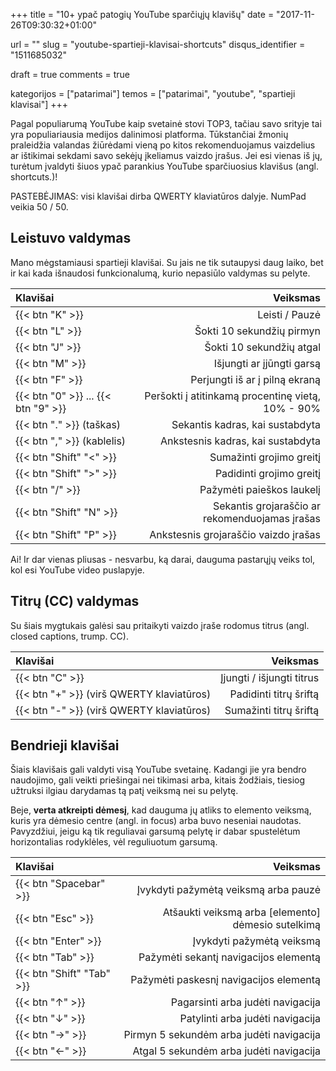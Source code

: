 +++
title 				= "10+ ypač patogių YouTube sparčiųjų klavišų"
date 				= "2017-11-26T09:30:32+01:00"

url					= ""
slug                = "youtube-spartieji-klavisai-shortcuts"
disqus_identifier   = "1511685032"

draft				= true
comments 			= true

kategorijos         = ["patarimai"]
temos      	        = ["patarimai", "youtube", "spartieji klavisai"]
+++

Pagal populiarumą YouTube kaip svetainė stovi TOP3, tačiau savo srityje tai yra populiariausia medijos dalinimosi platforma. Tūkstančiai žmonių praleidžia valandas žiūrėdami vieną po kitos rekomenduojamus vaizdelius ar ištikimai sekdami savo sekėjų įkeliamus vaizdo įrašus. Jei esi vienas iš jų, turėtum įvaldyti šiuos ypač parankius YouTube sparčiuosius klavišus (angl. shortcuts.)!

<!--more-->

PASTEBĖJIMAS: visi klavišai dirba QWERTY klaviatūros dalyje. NumPad veikia 50 / 50.

## Leistuvo valdymas

Mano mėgstamiausi spartieji klavišai. Su jais ne tik sutaupysi daug laiko, bet ir kai kada išnaudosi funkcionalumą, kurio nepasiūlo valdymas su pelyte. 


|					Klavišai					|						Veiksmas						|
|						:--						|							--:							|
|	{{< btn "K" >}}								|	Leisti / Pauzė										|
|	{{< btn "L" >}}								|	Šokti 10 sekundžių pirmyn							|
|	{{< btn "J" >}}								|	Šokti 10 sekundžių atgal							|
|	{{< btn "M" >}}								|	Išjungti ar įjūngti garsą							|
|	{{< btn "F" >}}								|	Perjungti iš ar į pilną ekraną						|
|	{{< btn "0" >}} ... {{< btn "9" >}} 		|	Peršokti į atitinkamą procentinę vietą, 10% - 90%	|
|	{{< btn "." >}}	(taškas)					|	Sekantis kadras, kai sustabdyta						|
|	{{< btn "," >}} (kablelis)					|	Ankstesnis kadras, kai sustabdyta					|
|	{{< btn "Shift" "<" >}}						|	Sumažinti grojimo greitį							|
|	{{< btn "Shift" ">" >}}						|	Padidinti grojimo greitį							|
|	{{< btn "/" >}}								|	Pažymėti paieškos laukelį							|
|	{{< btn "Shift" "N" >}}						|	Sekantis grojaraščio ar rekomenduojamas įrašas		|
|	{{< btn "Shift" "P" >}}						|	Ankstesnis grojaraščio vaizdo įrašas				|

Ai! Ir dar vienas pliusas - nesvarbu, ką darai, dauguma pastarųjų veiks tol, kol esi YouTube video puslapyje.

## Titrų (CC) valdymas

Su šiais mygtukais galėsi sau pritaikyti vaizdo įraše rodomus titrus (angl. closed captions, trump. CC).

|					Klavišai					|						Veiksmas						|
|						:--						|							--:							|
|	{{< btn "C" >}}								|	Įjungti / išjungti titrus							|
|	{{< btn "+" >}} (virš QWERTY klaviatūros)	|	Padidinti titrų šriftą								|
|	{{< btn "-" >}} (virš QWERTY klaviatūros)	|	Sumažinti titrų šriftą								|


## Bendrieji klavišai

Šiais klavišais gali valdyti visą YouTube svetainę. Kadangi jie yra bendro naudojimo, gali veikti priešingai nei tikimasi arba, kitais žodžiais, tiesiog užtruksi ilgiau darydamas tą patį veiksmą nei su pelytę. 

Beje, **verta atkreipti dėmesį**, kad dauguma jų atliks to elemento veiksmą, kuris yra dėmesio centre (angl. in focus) arba buvo neseniai naudotas. Pavyzdžiui, jeigu ką tik reguliavai garsumą pelytę ir dabar spustelėtum horizontalias rodyklėles, vėl reguliuotum garsumą. 

|					Klavišai					|						Veiksmas						|
|						:--						|							--:							|
|	{{< btn "Spacebar" >}} 						|	Įvykdyti pažymėtą veiksmą arba pauzė				|
|	{{< btn "Esc" >}} 							|	Atšaukti veiksmą arba [elemento] dėmesio sutelkimą	|
|	{{< btn "Enter" >}}							|	Įvykdyti pažymėtą veiksmą							|
|	{{< btn "Tab" >}}							|	Pažymėti sekantį navigacijos elementą 				|
|	{{< btn "Shift" "Tab" >}}					|	Pažymėti paskesnį navigacijos elementą 				|
|	{{< btn "↑" >}}								|	Pagarsinti arba judėti navigacija					|
|	{{< btn "↓" >}}								|	Patylinti arba judėti navigacija					|
|	{{< btn "→" >}}								|	Pirmyn 5 sekundėm arba judėti navigacija			|
|	{{< btn "←" >}}								|	Atgal 5 sekundėm arba judėti navigacija				|

[ref]: https://www.hongkiat.com/blog/useful-youtube-keyboard-shortcuts-to-know/